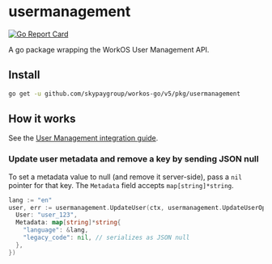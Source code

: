 # usermanagement

[![Go Report Card](https://img.shields.io/badge/dev-reference-007d9c?logo=go&logoColor=white&style=flat)](https://pkg.go.dev/github.com/skypaygroup/workos-go/v5/pkg/usermanagement)

A go package wrapping the WorkOS User Management API.

## Install

```sh
go get -u github.com/skypaygroup/workos-go/v5/pkg/usermanagement
```

## How it works

See the [User Management integration guide](https://workos.com/docs/user-management/).

### Update user metadata and remove a key by sending JSON null

To set a metadata value to null (and remove it server-side), pass a `nil` pointer for that key. The `Metadata` field accepts `map[string]*string`.

```go
lang := "en"
user, err := usermanagement.UpdateUser(ctx, usermanagement.UpdateUserOpts{
  User: "user_123",
  Metadata: map[string]*string{
    "language": &lang,
    "legacy_code": nil, // serializes as JSON null
  },
})
```
